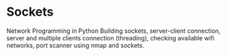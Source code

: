 # Sockets
Network Programming in Python 
Building sockets, server-client connection, server and multiple clients connection (threading), checking available wifi networks, port scanner using nmap and sockets.
